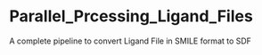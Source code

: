 # Parallel_Prcessing_Ligand_Files
A complete pipeline to convert Ligand File in SMILE format to SDF
